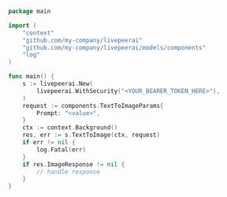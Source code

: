 <!-- Start SDK Example Usage [usage] -->
```go
package main

import (
	"context"
	"github.com/my-company/livepeerai"
	"github.com/my-company/livepeerai/models/components"
	"log"
)

func main() {
	s := livepeerai.New(
		livepeerai.WithSecurity("<YOUR_BEARER_TOKEN_HERE>"),
	)
	request := components.TextToImageParams{
		Prompt: "<value>",
	}
	ctx := context.Background()
	res, err := s.TextToImage(ctx, request)
	if err != nil {
		log.Fatal(err)
	}
	if res.ImageResponse != nil {
		// handle response
	}
}

```
<!-- End SDK Example Usage [usage] -->